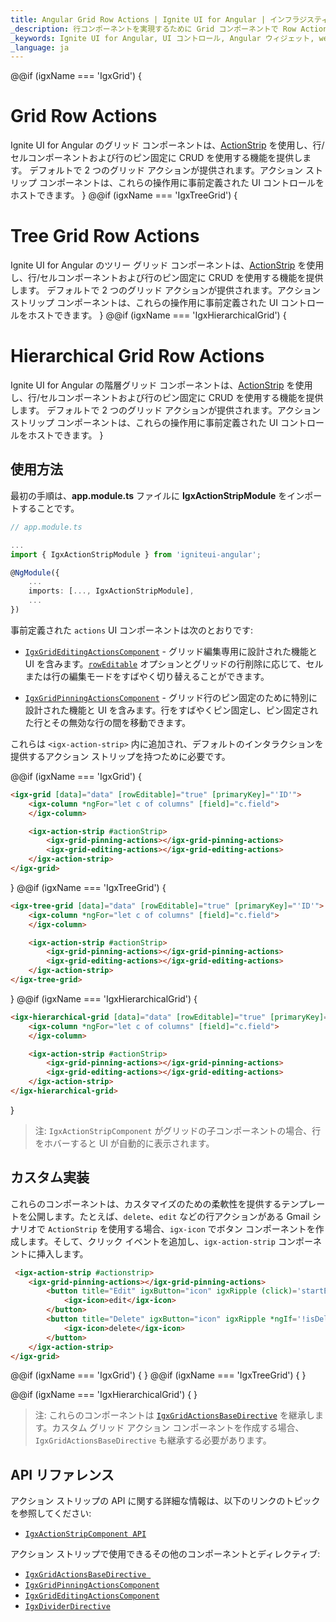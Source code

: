 ```yaml
---
title: Angular Grid Row Actions | Ignite UI for Angular | インフラジスティックス
_description: 行コンポーネントを実現するために Grid コンポーネントで Row Actions を使用する方法を紹介します。
_keywords: Ignite UI for Angular, UI コントロール, Angular ウィジェット, web ウィジェット, UI ウィジェット, Angular, ネイティブ Angular コンポーネント スイート, ネイティブ Angular コントロール, ネイティブ Angular コンポーネント ライブラリ, Angular ActionStrip コンポーネント, Angular ActionStrip ディレクティブ, Angular ActionStrip コントロール
_language: ja
---
```

@@if (igxName === 'IgxGrid') {
# Grid Row Actions

Ignite UI for Angular のグリッド コンポーネントは、[ActionStrip](../action-strip.md) を使用し、行/セルコンポーネントおよび行のピン固定に CRUD を使用する機能を提供します。
デフォルトで 2 つのグリッド アクションが提供されます。アクション ストリップ コンポーネントは、これらの操作用に事前定義された UI コントロールをホストできます。
}
@@if (igxName === 'IgxTreeGrid') {
# Tree Grid Row Actions

Ignite UI for Angular のツリー グリッド コンポーネントは、[ActionStrip](../action-strip.md) を使用し、行/セルコンポーネントおよび行のピン固定に CRUD を使用する機能を提供します。
デフォルトで 2 つのグリッド アクションが提供されます。アクション ストリップ コンポーネントは、これらの操作用に事前定義された UI コントロールをホストできます。
}
@@if (igxName === 'IgxHierarchicalGrid') {
# Hierarchical Grid Row Actions

Ignite UI for Angular の階層グリッド コンポーネントは、[ActionStrip](../action-strip.md) を使用し、行/セルコンポーネントおよび行のピン固定に CRUD を使用する機能を提供します。
デフォルトで 2 つのグリッド アクションが提供されます。アクション ストリップ コンポーネントは、これらの操作用に事前定義された UI コントロールをホストできます。
}

## 使用方法

最初の手順は、**app.module.ts** ファイルに **IgxActionStripModule** をインポートすることです。

```typescript
// app.module.ts

...
import { IgxActionStripModule } from 'igniteui-angular';

@NgModule({
    ...
    imports: [..., IgxActionStripModule],
    ...
})
```

事前定義された `actions` UI コンポーネントは次のとおりです:
- [`IgxGridEditingActionsComponent`]({environment:angularApiUrl}/classes/igxgrideditingactionscomponent.html) - グリッド編集専用に設計された機能と UI を含みます。[`rowEditable`]({environment:angularApiUrl}/classes/IgxGridComponent.html#rowEditable) オプションとグリッドの行削除に応じて、セルまたは行の編集モードをすばやく切り替えることができます。

- [`IgxGridPinningActionsComponent`]({environment:angularApiUrl}/classes/igxgridpinningactionscomponent.html) - グリッド行のピン固定のために特別に設計された機能と UI を含みます。行をすばやくピン固定し、ピン固定された行とその無効な行の間を移動できます。

これらは `<igx-action-strip>` 内に追加され、デフォルトのインタラクションを提供するアクション ストリップを持つために必要です。

@@if (igxName === 'IgxGrid') {
```html
<igx-grid [data]="data" [rowEditable]="true" [primaryKey]="'ID'">
    <igx-column *ngFor="let c of columns" [field]="c.field">
    </igx-column>

    <igx-action-strip #actionStrip>
        <igx-grid-pinning-actions></igx-grid-pinning-actions>
        <igx-grid-editing-actions></igx-grid-editing-actions>
    </igx-action-strip>
</igx-grid>
```
}
@@if (igxName === 'IgxTreeGrid') {
```html
<igx-tree-grid [data]="data" [rowEditable]="true" [primaryKey]="'ID'">
    <igx-column *ngFor="let c of columns" [field]="c.field">
    </igx-column>

    <igx-action-strip #actionStrip>
        <igx-grid-pinning-actions></igx-grid-pinning-actions>
        <igx-grid-editing-actions></igx-grid-editing-actions>
    </igx-action-strip>
</igx-tree-grid>
```
}
@@if (igxName === 'IgxHierarchicalGrid') {
```html
<igx-hierarchical-grid [data]="data" [rowEditable]="true" [primaryKey]="'ID'">
    <igx-column *ngFor="let c of columns" [field]="c.field">
    </igx-column>

    <igx-action-strip #actionStrip>
        <igx-grid-pinning-actions></igx-grid-pinning-actions>
        <igx-grid-editing-actions></igx-grid-editing-actions>
    </igx-action-strip>
</igx-hierarchical-grid>
```
}

>注: `IgxActionStripComponent` がグリッドの子コンポーネントの場合、行をホバーすると UI が自動的に表示されます。

## カスタム実装

これらのコンポーネントは、カスタマイズのための柔軟性を提供するテンプレートを公開します。たとえば、`delete`、`edit` などの行アクションがある Gmail シナリオで `ActionStrip` を使用する場合、`igx-icon` でボタン コンポーネントを作成します。そして、クリック イベントを追加し、`igx-action-strip` コンポーネントに挿入します。

```html
 <igx-action-strip #actionstrip>
    <igx-grid-pinning-actions></igx-grid-pinning-actions>
        <button title="Edit" igxButton="icon" igxRipple (click)='startEdit(actionstrip.context)'>
            <igx-icon>edit</igx-icon>
        </button>
        <button title="Delete" igxButton="icon" igxRipple *ngIf='!isDeleted(actionstrip.context)' (click)='actionstrip.context.delete()'>
            <igx-icon>delete</igx-icon>
        </button>
    </igx-action-strip>
</igx-grid>
```

@@if (igxName === 'IgxGrid') {
<code-view style="height: 600px;" 
           data-demos-base-url="{environment:demosBaseUrl}" 
           iframe-src="{environment:demosBaseUrl}/grid/grid-action-strip" >
</code-view>
}
@@if (igxName === 'IgxTreeGrid') {
<code-view style="height: 600px;" 
           data-demos-base-url="{environment:demosBaseUrl}" 
           iframe-src="{environment:demosBaseUrl}/tree-grid/tree-grid-action-strip" >
</code-view>
}

@@if (igxName === 'IgxHierarchicalGrid') {
<code-view style="height: 600px;" 
           data-demos-base-url="{environment:demosBaseUrl}" 
           iframe-src="{environment:demosBaseUrl}/hierarchical-grid/hGrid-action-strip" >
</code-view>
}

>注: これらのコンポーネントは [`IgxGridActionsBaseDirective`]({environment:infragisticsBaseUrl}/classes/igxgridactionsbasedirective.html) を継承します。カスタム グリッド アクション コンポーネントを作成する場合、`IgxGridActionsBaseDirective` も継承する必要があります。

## API リファレンス

アクション ストリップの API に関する詳細な情報は、以下のリンクのトピックを参照してください:
* [`IgxActionStripComponent API`]({environment:angularApiUrl}/classes/igxactionstripcomponent.html)

アクション ストリップで使用できるその他のコンポーネントとディレクティブ:

* [`IgxGridActionsBaseDirective `]({environment:angularApiUrl}/classes/igxgridactionsbasedirective.html)
* [`IgxGridPinningActionsComponent`]({environment:angularApiUrl}/classes/igxpinningactionscomponent.html)
* [`IgxGridEditingActionsComponent`]({environment:angularApiUrl}/classes/igxeditingactionscomponent.html)
* [`IgxDividerDirective`]({environment:angularApiUrl}/classes/igxdividerdirective.html)